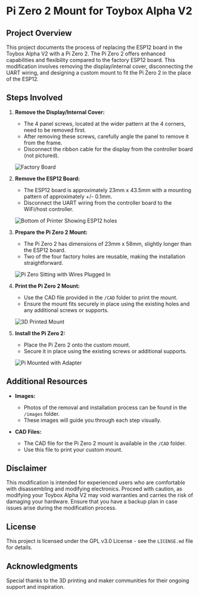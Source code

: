 
# **Pi Zero 2 Mount for Toybox Alpha V2**

## **Project Overview**

This project documents the process of replacing the ESP12 board in the Toybox Alpha V2 with a Pi Zero 2. The Pi Zero 2 offers enhanced capabilities and flexibility compared to the factory ESP12 board. This modification involves removing the display/internal cover, disconnecting the UART wiring, and designing a custom mount to fit the Pi Zero 2 in the place of the ESP12.

## **Steps Involved**

1. **Remove the Display/Internal Cover:**
   - The 4 panel screws, located at the wider pattern at the 4 corners, need to be removed first.
   - After removing these screws, carefully angle the panel to remove it from the frame.
   - Disconnect the ribbon cable for the display from the controller board (not pictured).

   ![Factory Board](https://github.com/ProtoRiot/Toybox-Riot-Mod/tree/main/PiZero2-Mount/images/esp12.jpg)

2. **Remove the ESP12 Board:**
   - The ESP12 board is approximately 23mm x 43.5mm with a mounting pattern of approximately +/- 0.1mm.
   - Disconnect the UART wiring from the controller board to the WiFi/host controller.

   ![Bottom of Printer Showing ESP12 holes](https://github.com/ProtoRiot/Toybox-Riot-Mod/tree/main/PiZero2-Mount/images/factory_holes.jpg)

3. **Prepare the Pi Zero 2 Mount:**
   - The Pi Zero 2 has dimensions of 23mm x 58mm, slightly longer than the ESP12 board.
   - Two of the four factory holes are reusable, making the installation straightforward.

   ![Pi Zero Sitting with Wires Plugged In](https://github.com/ProtoRiot/Toybox-Riot-Mod/tree/main/PiZero2-Mount/images/pi_zero_UartMock.jpg)

4. **Print the Pi Zero 2 Mount:**
   - Use the CAD file provided in the `/CAD` folder to print the mount.
   - Ensure the mount fits securely in place using the existing holes and any additional screws or supports.

   ![3D Printed Mount](https://github.com/ProtoRiot/Toybox-Riot-Mod/tree/main/PiZero2-Mount/images/Pi_Zero_Mount.jpg)

5. **Install the Pi Zero 2:**
   - Place the Pi Zero 2 onto the custom mount.
   - Secure it in place using the existing screws or additional supports.

   ![Pi Mounted with Adapter](https://github.com/ProtoRiot/Toybox-Riot-Mod/tree/main/PiZero2-Mount/images/Final_Mount.jpeg)

## **Additional Resources**

- **Images:**
   - Photos of the removal and installation process can be found in the `/images` folder.
   - These images will guide you through each step visually.

- **CAD Files:**
   - The CAD file for the Pi Zero 2 mount is available in the `/CAD` folder.
   - Use this file to print your custom mount.

## **Disclaimer**

This modification is intended for experienced users who are comfortable with disassembling and modifying electronics. Proceed with caution, as modifying your Toybox Alpha V2 may void warranties and carries the risk of damaging your hardware. Ensure that you have a backup plan in case issues arise during the modification process.

## **License**

This project is licensed under the GPL v3.0 License - see the `LICENSE.md` file for details.

## **Acknowledgments**

Special thanks to the 3D printing and maker communities for their ongoing support and inspiration.
